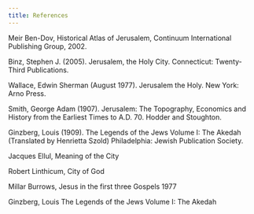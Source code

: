 ```yaml
---
title: References
---
```


Meir Ben-Dov, Historical Atlas of Jerusalem, Continuum International Publishing Group, 2002.

Binz, Stephen J. (2005). Jerusalem, the Holy City. Connecticut: Twenty-Third Publications.

Wallace, Edwin Sherman (August 1977). Jerusalem the Holy. New York: Arno Press.

Smith, George Adam (1907). Jerusalem: The Topography, Economics and History from the Earliest Times to A.D. 70. Hodder and Stoughton.

Ginzberg, Louis (1909). The Legends of the Jews Volume I: The Akedah (Translated by Henrietta Szold) Philadelphia: Jewish Publication Society.

Jacques Ellul, Meaning of the City

Robert Linthicum, City of God

Millar Burrows, Jesus in the first three Gospels 1977

Ginzberg, Louis The Legends of the Jews Volume I: The Akedah